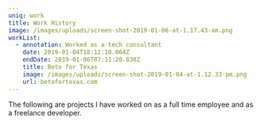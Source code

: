 ```yaml
---
uniq: work
title: Work History
image: /images/uploads/screen-shot-2019-01-06-at-1.17.43-am.png
workList:
  - annotation: Worked as a tech consultant
    date: 2019-01-04T18:12:18.064Z
    endDate: 2019-01-06T07:11:20.830Z
    title: Beto for Texas
    image: /images/uploads/screen-shot-2019-01-04-at-1.12.33-pm.png
    url: betofortexas.com
---
```

The following are projects I have worked on as a full time employee and as a freelance developer.
